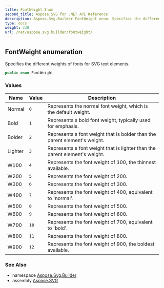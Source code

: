 ```yaml
---
title: FontWeight Enum
second_title: Aspose.SVG for .NET API Reference
description: Aspose.Svg.Builder.FontWeight enum. Specifies the different weights of fonts for SVG text elements
type: docs
weight: 330
url: /net/aspose.svg.builder/fontweight/
---
```

## FontWeight enumeration

Specifies the different weights of fonts for SVG text elements.

```csharp
public enum FontWeight
```

### Values

| Name | Value | Description |
| --- | --- | --- |
| Normal | `0` | Represents the normal font weight, which is the default weight. |
| Bold | `1` | Represents a bold font weight, typically used for emphasis. |
| Bolder | `2` | Represents a font weight that is bolder than the parent element's weight. |
| Lighter | `3` | Represents a font weight that is lighter than the parent element's weight. |
| W100 | `4` | Represents the font weight of 100, the thinnest available. |
| W200 | `5` | Represents the font weight of 200. |
| W300 | `6` | Represents the font weight of 300. |
| W400 | `7` | Represents the font weight of 400, equivalent to 'normal'. |
| W500 | `8` | Represents the font weight of 500. |
| W600 | `9` | Represents the font weight of 600. |
| W700 | `10` | Represents the font weight of 700, equivalent to 'bold'. |
| W800 | `11` | Represents the font weight of 800. |
| W900 | `12` | Represents the font weight of 900, the boldest available. |

### See Also

* namespace [Aspose.Svg.Builder](../../aspose.svg.builder/)
* assembly [Aspose.SVG](../../)
